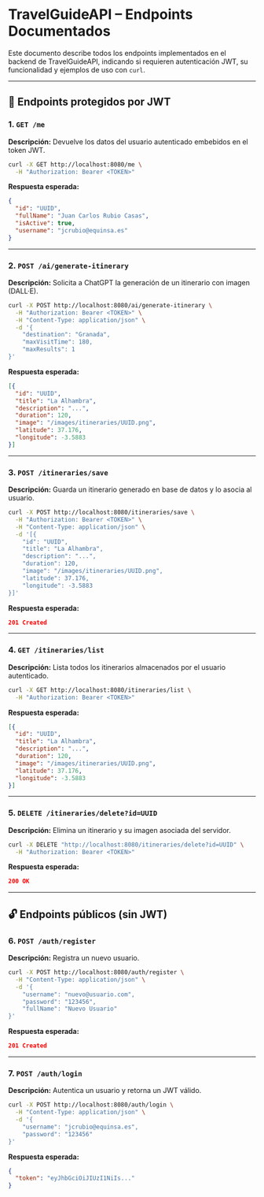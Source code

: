# TravelGuideAPI – Endpoints Documentados

Este documento describe todos los endpoints implementados en el backend de TravelGuideAPI, indicando si requieren autenticación JWT, su funcionalidad y ejemplos de uso con `curl`.

---

## 🔐 Endpoints protegidos por JWT

### 1. `GET /me`
**Descripción:** Devuelve los datos del usuario autenticado embebidos en el token JWT.

```bash
curl -X GET http://localhost:8080/me \
  -H "Authorization: Bearer <TOKEN>"
```

**Respuesta esperada:**
```json
{
  "id": "UUID",
  "fullName": "Juan Carlos Rubio Casas",
  "isActive": true,
  "username": "jcrubio@equinsa.es"
}
```

---

### 2. `POST /ai/generate-itinerary`
**Descripción:** Solicita a ChatGPT la generación de un itinerario con imagen (DALL·E).

```bash
curl -X POST http://localhost:8080/ai/generate-itinerary \
  -H "Authorization: Bearer <TOKEN>" \
  -H "Content-Type: application/json" \
  -d '{
    "destination": "Granada",
    "maxVisitTime": 180,
    "maxResults": 1
}'
```

**Respuesta esperada:**
```json
[{
  "id": "UUID",
  "title": "La Alhambra",
  "description": "...",
  "duration": 120,
  "image": "/images/itineraries/UUID.png",
  "latitude": 37.176,
  "longitude": -3.5883
}]
```

---

### 3. `POST /itineraries/save`
**Descripción:** Guarda un itinerario generado en base de datos y lo asocia al usuario.

```bash
curl -X POST http://localhost:8080/itineraries/save \
  -H "Authorization: Bearer <TOKEN>" \
  -H "Content-Type: application/json" \
  -d '[{
    "id": "UUID",
    "title": "La Alhambra",
    "description": "...",
    "duration": 120,
    "image": "/images/itineraries/UUID.png",
    "latitude": 37.176,
    "longitude": -3.5883
}]'
```

**Respuesta esperada:**
```json
201 Created
```

---

### 4. `GET /itineraries/list`
**Descripción:** Lista todos los itinerarios almacenados por el usuario autenticado.

```bash
curl -X GET http://localhost:8080/itineraries/list \
  -H "Authorization: Bearer <TOKEN>"
```

**Respuesta esperada:**
```json
[{
  "id": "UUID",
  "title": "La Alhambra",
  "description": "...",
  "duration": 120,
  "image": "/images/itineraries/UUID.png",
  "latitude": 37.176,
  "longitude": -3.5883
}]
```

---

### 5. `DELETE /itineraries/delete?id=UUID`
**Descripción:** Elimina un itinerario y su imagen asociada del servidor.

```bash
curl -X DELETE "http://localhost:8080/itineraries/delete?id=UUID" \
  -H "Authorization: Bearer <TOKEN>"
```

**Respuesta esperada:**
```json
200 OK
```

---

## 🔓 Endpoints públicos (sin JWT)

### 6. `POST /auth/register`
**Descripción:** Registra un nuevo usuario.

```bash
curl -X POST http://localhost:8080/auth/register \
  -H "Content-Type: application/json" \
  -d '{
    "username": "nuevo@usuario.com",
    "password": "123456",
    "fullName": "Nuevo Usuario"
}'
```

**Respuesta esperada:**
```json
201 Created
```

---

### 7. `POST /auth/login`
**Descripción:** Autentica un usuario y retorna un JWT válido.

```bash
curl -X POST http://localhost:8080/auth/login \
  -H "Content-Type: application/json" \
  -d '{
    "username": "jcrubio@equinsa.es",
    "password": "123456"
}'
```

**Respuesta esperada:**
```json
{
  "token": "eyJhbGciOiJIUzI1NiIs..."
}
```

